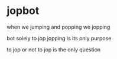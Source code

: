 # jopbot
when we jumping and popping we jopping

bot solely to jop
jopping is its only purpose

to jop or not to jop
is the only question
